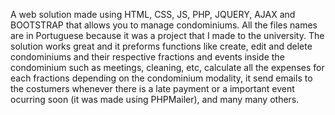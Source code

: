 A web solution made using HTML, CSS, JS, PHP, JQUERY, AJAX and BOOTSTRAP that allows you to manage condominiums. All the files 
names are in Portuguese because it was a project that I made to the university. The solution works great and it preforms 
functions like create, edit and delete condominiums and their respective fractions and events inside the condominium 
such as meetings, cleaning, etc, calculate all the expenses for each fractions depending on the condominium modality, it send
emails to the costumers whenever there is a late payment or a important event ocurring soon (it was made using PHPMailer),
and many many others.
